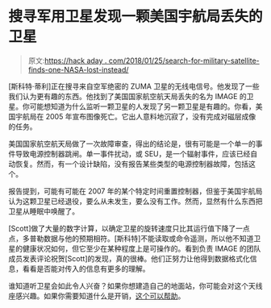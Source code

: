 # 搜寻军用卫星发现一颗美国宇航局丢失的卫星

> 原文:[https://hack aday . com/2018/01/25/search-for-military-satellite-finds-one-NASA-lost-instead/](https://hackaday.com/2018/01/25/search-for-military-satellite-finds-one-nasa-lost-instead/)

[斯科特·蒂利]正在搜寻来自空军绝密的 ZUMA 卫星的无线电信号。他发现了一些我们认为更有趣的东西。他找到了美国国家航空航天局丢失的名为 IMAGE 的卫星。你可能想知道为什么监听一颗卫星的人发现了另一颗卫星是有趣的。你看，美国宇航局在 2005 年宣布图像死亡。它出人意料地沉寂了，没有完成对磁层成像的任务。

美国国家航空航天局做了一次故障审查，得出的结论是，很有可能是一个单一的事件导致电源控制器跳闸。单一事件扰动，或 SEU，是一个辐射事件，应该已经自动恢复。然而，有一个设计缺陷，没有报告某些类型的电源控制器故障，包括这个。

报告提到，可能有可能在 2007 年的某个特定时间重置控制器，但鉴于美国宇航局认为这颗卫星已经退役，要么从未发生，要么没有工作。然而，显然有什么东西把卫星从睡眠中唤醒了。

[Scott]做了大量的数字计算，以确定卫星的旋转速度只比其运行值下降了一点点，多普勒数据与他的预期相符。[斯科特]不能读取或命令遥测，所以他不知道卫星的健康状况如何，但它至少在某种程度上是可操作的。看到负责 IMAGE 的团队成员发表评论祝贺[Scott]的发现，真的很棒。他们正努力让他得到数据格式化信息，看看是否能对传入的信息有更多的理解。

谁知道听卫星会如此令人兴奋？如果你想建造自己的地面站，你可能会对这个天线座感兴趣。如果你需要知道什么是开销，[这个可以帮助](https://hackaday.com/2017/09/12/satellite-tracking-with-friends/)。
